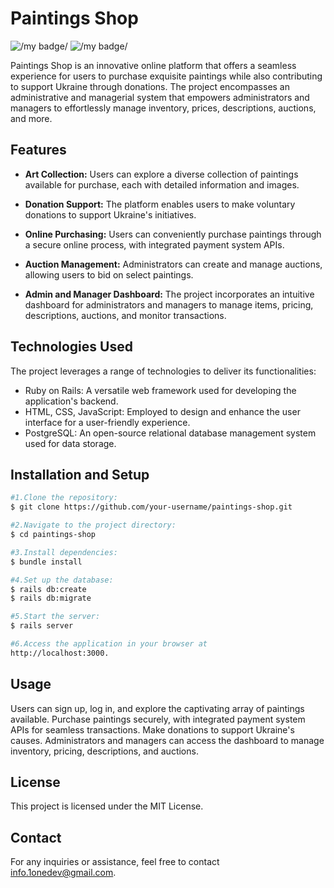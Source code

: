 # Paintings Shop
![/my badge/](https://badgen.net/badge/status/finished/green) ![/my badge/](https://badgen.net/badge/RubyOnRails/2.6.3/red)

Paintings Shop is an innovative online platform that offers a seamless experience for users to purchase exquisite paintings while also contributing to support Ukraine through donations. The project encompasses an administrative and managerial system that empowers administrators and managers to effortlessly manage inventory, prices, descriptions, auctions, and more.

## Features

- **Art Collection:** Users can explore a diverse collection of paintings available for purchase, each with detailed information and images.

- **Donation Support:** The platform enables users to make voluntary donations to support Ukraine's initiatives.

- **Online Purchasing:** Users can conveniently purchase paintings through a secure online process, with integrated payment system APIs.

- **Auction Management:** Administrators can create and manage auctions, allowing users to bid on select paintings.

- **Admin and Manager Dashboard:** The project incorporates an intuitive dashboard for administrators and managers to manage items, pricing, descriptions, auctions, and monitor transactions.

## Technologies Used

The project leverages a range of technologies to deliver its functionalities:

- Ruby on Rails: A versatile web framework used for developing the application's backend.
- HTML, CSS, JavaScript: Employed to design and enhance the user interface for a user-friendly experience.
- PostgreSQL: An open-source relational database management system used for data storage.

## Installation and Setup

```bash
#1.Clone the repository:
$ git clone https://github.com/your-username/paintings-shop.git

#2.Navigate to the project directory:
$ cd paintings-shop

#3.Install dependencies:
$ bundle install

#4.Set up the database:
$ rails db:create
$ rails db:migrate

#5.Start the server:
$ rails server

#6.Access the application in your browser at 
http://localhost:3000.
```

## Usage
Users can sign up, log in, and explore the captivating array of paintings available.
Purchase paintings securely, with integrated payment system APIs for seamless transactions.
Make donations to support Ukraine's causes.
Administrators and managers can access the dashboard to manage inventory, pricing, descriptions, and auctions.

## License
This project is licensed under the MIT License.

## Contact
For any inquiries or assistance, feel free to contact info.1onedev@gmail.com.
